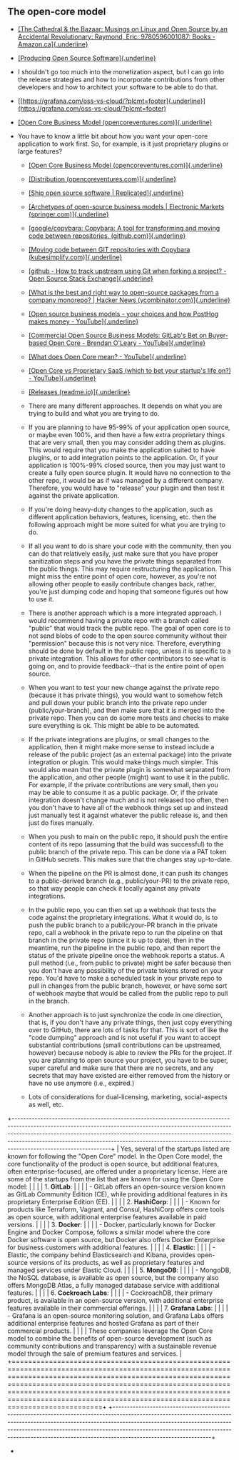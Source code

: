 ﻿## The open-core model

- [[The Cathedral & the Bazaar: Musings on Linux and Open Source by an Accidental Revolutionary: Raymond, Eric: 9780596001087: Books - Amazon.ca]{.underline}](https://www.amazon.ca/Cathedral-Bazaar-Musings-Accidental-Revolutionary/dp/0596001088/ref=sr_1_1?crid=XCFSOMVRR5D4&keywords=The+Cathedral+%26+the+Bazaar&qid=1700097194&sprefix=the+cathedral+%26+the+bazaar%2Caps%2C120&sr=8-1)

- [[Producing Open Source Software]{.underline}](https://cloudflare-ipfs.com/ipfs/bafykbzacedv5v4ghgwokmo2xchmi7ymhwx2qzvs275nue2prhyiksb6fbn36k?filename=Fogel%2C%20Karl%20-%20Producing%20Open%20Source%20Software_%20How%20to%20Run%20a%20Successful%20Free%20Software%20Project-O%27Reilly%20Media%2C%20Inc%20%282005_2009%29.pdf)

- I shouldn't go too much into the monetization aspect, but I can go into the release strategies and how to incorporate contributions from other developers and how to architect your software to be able to do that.

- [[https://grafana.com/oss-vs-cloud/?plcmt=footer]{.underline}](https://grafana.com/oss-vs-cloud/?plcmt=footer)

- [[Open Core Business Model (opencoreventures.com)]{.underline}](https://handbook.opencoreventures.com/open-core-business-model)

- You have to know a little bit about how you want your open-core application to work first. So, for example, is it just proprietary plugins or large features?

  - [[Open Core Business Model (opencoreventures.com)]{.underline}](https://handbook.opencoreventures.com/open-core-business-model)

  - [[Distribution (opencoreventures.com)]{.underline}](https://handbook.opencoreventures.com/distribution)

  - [[Ship open source software \| Replicated]{.underline}](https://www.replicated.com/for-open-core)

  - [[Archetypes of open-source business models \| Electronic Markets (springer.com)]{.underline}](https://link.springer.com/article/10.1007/s12525-022-00557-9)

  - [[google/copybara: Copybara: A tool for transforming and moving code between repositories. (github.com)]{.underline}](https://github.com/google/copybara)

  - [[Moving code between GIT repositories with Copybara (kubesimplify.com)]{.underline}](https://blog.kubesimplify.com/moving-code-between-git-repositories-with-copybara)

  - [[github - How to track upstream using Git when forking a project? - Open Source Stack Exchange]{.underline}](https://opensource.stackexchange.com/questions/7625/how-to-track-upstream-using-git-when-forking-a-project?rq=1)

  - [[What is the best and right way to open-source packages from a company monorepo? \| Hacker News (ycombinator.com)]{.underline}](https://news.ycombinator.com/item?id=23377012)

  - [[Open source business models - your choices and how PostHog makes money - YouTube]{.underline}](https://www.youtube.com/watch?v=L1Ovbzs7vyo)

  - [[Commercial Open Source Business Models: GitLab's Bet on Buyer-based Open Core - Brendan O\'Leary - YouTube]{.underline}](https://www.youtube.com/watch?v=Xt1kY7EEXb8)

  - [[What does Open Core mean? - YouTube]{.underline}](https://www.youtube.com/watch?v=DnjmsaAYZfc)

  - [[Open Core vs Proprietary SaaS (which to bet your startup\'s life on?) - YouTube]{.underline}](https://www.youtube.com/watch?v=9Vj51JqQgzA)

  - [[Releases (readme.io)]{.underline}](https://diffgram.readme.io/docs/releases)

  - There are many different approaches. It depends on what you are trying to build and what you are trying to do.

  - If you are planning to have 95-99% of your application open source, or maybe even 100%, and then have a few extra proprietary things that are very small, then you may consider adding them as plugins. This would require that you make the application suited to have plugins, or to add integration points to the application. Or, if your application is 100%-99% closed source, then you may just want to create a fully open source plugin. It would have no connection to the other repo, it would be as if was managed by a different company. Therefore, you would have to "release" your plugin and then test it against the private application.

  - If you're doing heavy-duty changes to the application, such as different application behaviors, features, licensing, etc. then the following approach might be more suited for what you are trying to do.

  - If all you want to do is share your code with the community, then you can do that relatively easily, just make sure that you have proper sanitization steps and you have the private things separated from the public things. This may require restructuring the application. This might miss the entire point of open core, however, as you're not allowing other people to easily contribute changes back, rather, you're just dumping code and hoping that someone figures out how to use it.

  - There is another approach which is a more integrated approach. I would recommend having a private repo with a branch called "public" that would track the public repo. The goal of open core is to not send blobs of code to the open source community without their "permission" because this is not very nice. Therefore, everything should be done by default in the public repo, unless it is specific to a private integration. This allows for other contributors to see what is going on, and to provide feedback--that is the entire point of open source.

  - When you want to test your new change against the private repo (because it has private things), you would want to somehow fetch and pull down your public branch into the private repo under (public/your-branch), and then make sure that it is merged into the private repo. Then you can do some more tests and checks to make sure everything is ok. This might be able to be automated.

  - If the private integrations are plugins, or small changes to the application, then it might make more sense to instead include a release of the public project (as an external package) into the private integration or plugin. This would make things much simpler. This would also mean that the private plugin is somewhat separated from the application, and other people (might) want to use it in the public. For example, if the private contributions are very small, then you may be able to consume it as a public package. Or, if the private integration doesn't change much and is not released too often, then you don't have to have all of the webhook things set up and instead just manually test it against whatever the public release is, and then just do fixes manually.

  - When you push to main on the public repo, it should push the entire content of its repo (assuming that the build was successful) to the public branch of the private repo. This can be done via a PAT token in GitHub secrets. This makes sure that the changes stay up-to-date.

  - When the pipeline on the PR is almost done, it can push its changes to a public-derived branch (e.g., public/your-PR) to the private repo, so that way people can check it locally against any private integrations.

  - In the public repo, you can then set up a webhook that tests the code against the proprietary integrations. What it would do, is to push the public branch to a public/your-PR branch in the private repo, call a webhook in the private repo to run the pipeline on that branch in the private repo (since it is up to date), then in the meantime, run the pipeline in the public repo, and then report the status of the private pipeline once the webhook reports a status. A pull method (i.e., from public to private) might be safer because then you don't have any possibility of the private tokens stored on your repo. You'd have to make a scheduled task in your private repo to pull in changes from the public branch, however, or have some sort of webhook maybe that would be called from the public repo to pull in the branch.

  - Another approach is to just synchronize the code in one direction, that is, if you don't have any private things, then just copy everything over to GitHub, there are lots of tasks for that. This is sort of like the "code dumping" approach and is not useful if you want to accept substantial contributions (small contributions can be upstreamed, however) because nobody is able to review the PRs for the project. If you are planning to open source your project, you have to be super, super careful and make sure that there are no secrets, and any secrets that may have existed are either removed from the history or have no use anymore (i.e., expired.)

  - Lots of considerations for dual-licensing, marketing, social-aspects as well, etc.

+----------------------------------------------------------------------------------------------------------------------------------------------------------------------------------------------------------------------------------------------------------------------------------------------------------------------------------------------------------+
| Yes, several of the startups listed are known for following the \"Open Core\" model. In the Open Core model, the core functionality of the product is open source, but additional features, often enterprise-focused, are offered under a proprietary license. Here are some of the startups from the list that are known for using the Open Core model: |
| |
| 1\. **GitLab**: |
| |
| \- GitLab offers an open-source version known as GitLab Community Edition (CE), while providing additional features in its proprietary Enterprise Edition (EE). |
| |
| 2\. **HashiCorp**: |
| |
| \- Known for products like Terraform, Vagrant, and Consul, HashiCorp offers core tools as open source, with additional enterprise features available in paid versions. |
| |
| 3\. **Docker**: |
| |
| \- Docker, particularly known for Docker Engine and Docker Compose, follows a similar model where the core Docker software is open source, but Docker also offers Docker Enterprise for business customers with additional features. |
| |
| 4\. **Elastic**: |
| |
| \- Elastic, the company behind Elasticsearch and Kibana, provides open-source versions of its products, as well as proprietary features and managed services under Elastic Cloud. |
| |
| 5\. **MongoDB**: |
| |
| \- MongoDB, the NoSQL database, is available as open source, but the company also offers MongoDB Atlas, a fully managed database service with additional features. |
| |
| 6\. **Cockroach Labs**: |
| |
| \- CockroachDB, their primary product, is available in an open-source version, with additional enterprise features available in their commercial offerings. |
| |
| 7\. **Grafana Labs**: |
| |
| \- Grafana is an open-source monitoring solution, and Grafana Labs offers additional enterprise features and hosted Grafana as part of their commercial products. |
| |
| These companies leverage the Open Core model to combine the benefits of open-source development (such as community contributions and transparency) with a sustainable revenue model through the sale of premium features and services. |
+==========================================================================================================================================================================================================================================================================================================================================================+
+----------------------------------------------------------------------------------------------------------------------------------------------------------------------------------------------------------------------------------------------------------------------------------------------------------------------------------------------------------+

-
